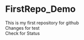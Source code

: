 # FirstRepo_Demo
This is my first repository for github
<br>
Changes for test
<br>
Check for Status



